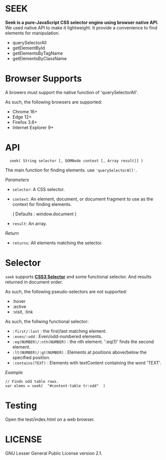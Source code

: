 # SEEK

__Seek is a pure-JavaScript CSS selector engine using browser native API.__
We used native API to make it lightweight. It provide a convenience to find elements for manipulation.

* querySelectorAll
* getElementById
* getElementsByTagName
* getElementsByClassName

# Browser Supports

A browers must support the native function of 'querySelectorAll'.

As such, the following browsers are supported:
* Chrome 16+
* Edge 12+
* Firefox 3.6+
* Internet Explorer 9+

# API

```
  seek( String selector [, DOMNode context [, Array result]] )
```
The main function for finding elements. use `'querySelectorAll'`.

*Parameters*

* `selector`: A CSS selector.

* `context`: An element, document, or document fragment to use as the context for finding elements.

   ( Defaults : window.document )

* `result`: An array.


*Return*

* `returns`:  All elements matching the selector.

# Selector

`seek` supports [__CSS3 Selector__](https://www.w3.org/TR/selectors-3/) and some functional selector.
And results returned in document order.

As such, the following pseudo-selectors are not supported:
* :hover
* :active
* :visit, :link

As such, the follwing functional selector:
* `:first/:last` : the first/last matching element.
* `:even/:odd` : Even/odd-numbered elements.
* `:eq(NUMBER)/:nth(NUMBER)` : the nth element. ':eq(1)' finds the second element.
* `:lt(NUMBER)/:gt(NUMBER)` : Elements at positions above/below the specified position.
* `:contains(TEXT)` :  Elements with textContent containing the word 'TEXT'.

*Example*
```
// Finds odd table rows.
var elems = seek(  "#content-table tr:odd"  )
```

# Testing

Open the test/index.html on a web browser.

# LICENSE
GNU Lesser General Public License version 2.1.

